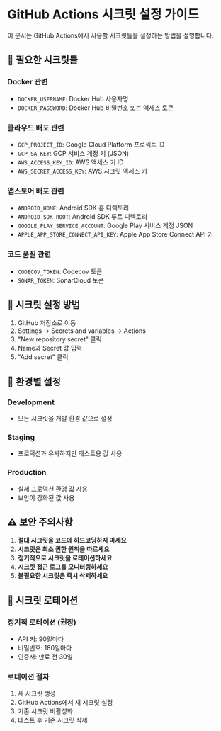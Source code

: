 # GitHub Actions 시크릿 설정 가이드

이 문서는 GitHub Actions에서 사용할 시크릿들을 설정하는 방법을 설명합니다.

## 🔐 필요한 시크릿들

### Docker 관련
- `DOCKER_USERNAME`: Docker Hub 사용자명
- `DOCKER_PASSWORD`: Docker Hub 비밀번호 또는 액세스 토큰

### 클라우드 배포 관련
- `GCP_PROJECT_ID`: Google Cloud Platform 프로젝트 ID
- `GCP_SA_KEY`: GCP 서비스 계정 키 (JSON)
- `AWS_ACCESS_KEY_ID`: AWS 액세스 키 ID
- `AWS_SECRET_ACCESS_KEY`: AWS 시크릿 액세스 키

### 앱스토어 배포 관련
- `ANDROID_HOME`: Android SDK 홈 디렉토리
- `ANDROID_SDK_ROOT`: Android SDK 루트 디렉토리
- `GOOGLE_PLAY_SERVICE_ACCOUNT`: Google Play 서비스 계정 JSON
- `APPLE_APP_STORE_CONNECT_API_KEY`: Apple App Store Connect API 키

### 코드 품질 관련
- `CODECOV_TOKEN`: Codecov 토큰
- `SONAR_TOKEN`: SonarCloud 토큰

## 📝 시크릿 설정 방법

1. GitHub 저장소로 이동
2. Settings → Secrets and variables → Actions
3. "New repository secret" 클릭
4. Name과 Secret 값 입력
5. "Add secret" 클릭

## 🚀 환경별 설정

### Development
- 모든 시크릿을 개발 환경 값으로 설정

### Staging
- 프로덕션과 유사하지만 테스트용 값 사용

### Production
- 실제 프로덕션 환경 값 사용
- 보안이 강화된 값 사용

## ⚠️ 보안 주의사항

1. **절대 시크릿을 코드에 하드코딩하지 마세요**
2. **시크릿은 최소 권한 원칙을 따르세요**
3. **정기적으로 시크릿을 로테이션하세요**
4. **시크릿 접근 로그를 모니터링하세요**
5. **불필요한 시크릿은 즉시 삭제하세요**

## 🔄 시크릿 로테이션

### 정기적 로테이션 (권장)
- API 키: 90일마다
- 비밀번호: 180일마다
- 인증서: 만료 전 30일

### 로테이션 절차
1. 새 시크릿 생성
2. GitHub Actions에서 새 시크릿 설정
3. 기존 시크릿 비활성화
4. 테스트 후 기존 시크릿 삭제
